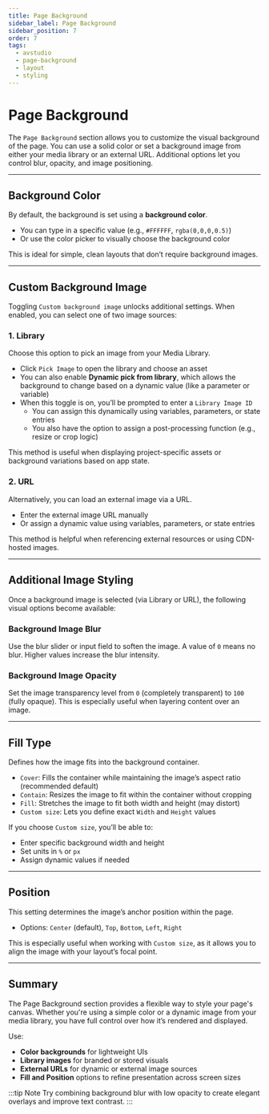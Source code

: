 ```yaml
---
title: Page Background
sidebar_label: Page Background
sidebar_position: 7
order: 7
tags:
  - avstudio
  - page-background
  - layout
  - styling
---
```


# Page Background

The `Page Background` section allows you to customize the visual background of the page. You can use a solid color or set a background image from either your media library or an external URL. Additional options let you control blur, opacity, and image positioning.

---

## Background Color

By default, the background is set using a **background color**.

- You can type in a specific value (e.g., `#FFFFFF`, `rgba(0,0,0,0.5)`)
- Or use the color picker to visually choose the background color

This is ideal for simple, clean layouts that don’t require background images.

---

## Custom Background Image

Toggling `Custom background image` unlocks additional settings. When enabled, you can select one of two image sources:

### 1. Library

Choose this option to pick an image from your Media Library.

- Click `Pick Image` to open the library and choose an asset
- You can also enable **Dynamic pick from library**, which allows the background to change based on a dynamic value (like a parameter or variable)
- When this toggle is on, you’ll be prompted to enter a `Library Image ID`
  - You can assign this dynamically using variables, parameters, or state entries
  - You also have the option to assign a post-processing function (e.g., resize or crop logic)

This method is useful when displaying project-specific assets or background variations based on app state.

### 2. URL

Alternatively, you can load an external image via a URL.

- Enter the external image URL manually
- Or assign a dynamic value using variables, parameters, or state entries

This method is helpful when referencing external resources or using CDN-hosted images.

---

## Additional Image Styling

Once a background image is selected (via Library or URL), the following visual options become available:

### Background Image Blur

Use the blur slider or input field to soften the image. A value of `0` means no blur. Higher values increase the blur intensity.

### Background Image Opacity

Set the image transparency level from `0` (completely transparent) to `100` (fully opaque). This is especially useful when layering content over an image.

---

## Fill Type

Defines how the image fits into the background container.

- `Cover`: Fills the container while maintaining the image’s aspect ratio (recommended default)
- `Contain`: Resizes the image to fit within the container without cropping
- `Fill`: Stretches the image to fit both width and height (may distort)
- `Custom size`: Lets you define exact `Width` and `Height` values

If you choose `Custom size`, you’ll be able to:

- Enter specific background width and height
- Set units in `%` or `px`
- Assign dynamic values if needed

---

## Position

This setting determines the image’s anchor position within the page.

- Options: `Center` (default), `Top`, `Bottom`, `Left`, `Right`

This is especially useful when working with `Custom size`, as it allows you to align the image with your layout’s focal point.

---

## Summary

The Page Background section provides a flexible way to style your page's canvas. Whether you're using a simple color or a dynamic image from your media library, you have full control over how it’s rendered and displayed.

Use:

- **Color backgrounds** for lightweight UIs
- **Library images** for branded or stored visuals
- **External URLs** for dynamic or external image sources
- **Fill and Position** options to refine presentation across screen sizes

:::tip Note
Try combining background blur with low opacity to create elegant overlays and improve text contrast.
:::
